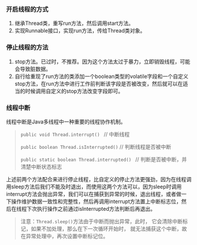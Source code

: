 ### 开启线程的方式

1. 继承Thread类，重写run方法，然后调用start方法。
2. 实现Runnable接口，实现run方法，传给Thread类对象。



### 停止线程的方法

1. stop方法。已过时，不推荐。因为这个方法太过于暴力，立即销毁线程，可能会导致脏数据。
2. 自行给重现了run方法的类添加一个boolean类型的volatile字段和一个自定义stop方法，在run方法中进行工作前判断该字段是否被改变，然后就可以在适当的时候调用自定义的stop方法改变字段即可。

### 线程中断

线程中断是Java多线程中一种重要的线程协作机制。

> `public void Thread.interrupt() ` // 中断线程
>
> `public boolean Thread.isInterrupted()` // 判断线程是否被中断
>
> `public static boolean Thread.interrupted() ` // 判断是否被中断，并清楚中断状态标志

上述前两个方法配合来进行停止线程，比自定义的停止方法更强劲，因为在线程调用sleep方法后我们不能及时退出，而使用这两个方法可以，因为sleep时调用interrupt方法会抛出异常，我们可以在捕获到异常的时候，退出线程，或者做一下操作维护数据一致性和完整性，然后再调用interrupt方法置上中断标志位，然后在线程下次执行操作之前通过isInterrupted方法判断后再退出。

> 注意：`Thread.sleep()`方法由于中断而抛出异常，此时， 它会清除中断标记，如果不加处理，那么在下一次循环开始时， 就无法捕获这个中断，故在异常处理中，再次设置中断标记位。

